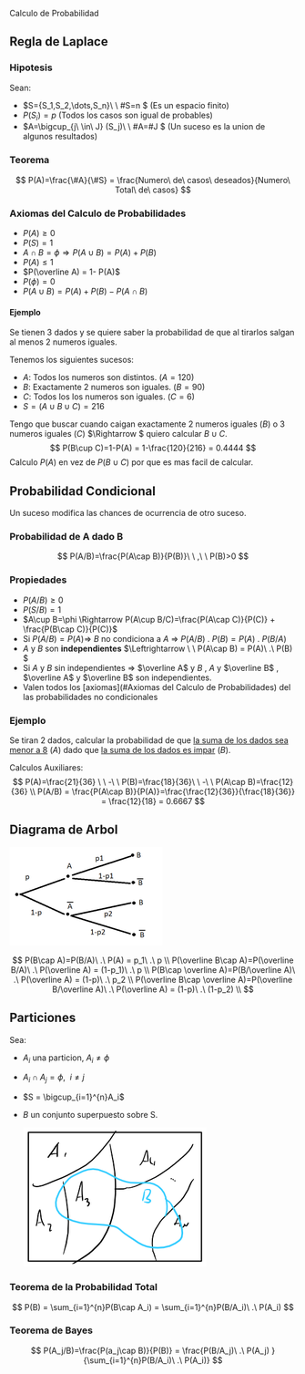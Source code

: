 Calculo de Probabilidad

## Regla de Laplace

### Hipotesis

Sean:

- $S=\{S_1,S_2,\dots,S_n\}\ \ \#S=n $   (Es un espacio finito)
- $P(S_i)=p$      (Todos los casos son igual de probables)
- $A=\bigcup_{j\ \in\  J} (S_j)\ \ \#A=\#J $  (Un suceso es la union de algunos resultados)

### Teorema

$$
P(A)=\frac{\#A}{\#S} = \frac{Numero\ de\ casos\ deseados}{Numero\ Total\ de\ casos}
$$

### Axiomas del Calculo de Probabilidades

- $P(A)\geq0$
- $P(S)=1$
- $A\cap B=\phi \Rightarrow P(A\cup B)=P(A)+P(B)$
- $P(A)\leq 1$
- $P(\overline A) = 1- P(A)$
- $P(\phi)=0$
- $P(A\cup B) = P(A) + P(B) - P(A\cap B)$ 

#### Ejemplo

Se tienen 3 dados y se quiere saber la probabilidad de que al tirarlos salgan al menos 2 numeros iguales.

Tenemos los siguientes sucesos:

- $A$: Todos los numeros son distintos. $(A = 120)$
- $B$: Exactamente 2 numeros son iguales. $( B = 90)$
- $C$: Todos los los numeros son iguales. $( C = 6 )$
- $S = (A\cup B\cup C) = 216$

Tengo que buscar cuando caigan exactamente 2 numeros iguales $(B)$ o 3 numeros iguales $(C)$ $\Rightarrow $ quiero calcular $B\cup C$.
$$
P(B\cup C)=1-P(A) = 1-\frac{120}{216} = 0.4444
$$
Calculo $P(A)$ en vez de $P(B\cup C)$ por que es mas facil de calcular.

## Probabilidad Condicional

Un suceso modifica las chances de ocurrencia de otro suceso.

### Probabilidad de A dado B

$$
P(A/B)=\frac{P(A\cap B)}{P(B)}\ \ ,\ \ P(B)>0
$$

### Propiedades

- $P(A/B)\geq 0$
- $P(S/B) = 1$
- $A\cup B=\phi \Rightarrow P(A\cup B/C)=\frac{P(A\cap C)}{P(C)} + \frac{P(B\cap C)}{P(C)}$
- Si $P(A/B)=P(A) \Rightarrow$ $B$ no condiciona a $A$ $\Rightarrow$ $P(A/B)\ .\ P(B) = P(A)\ .\ P(B/A)$
- $A$ y $B$ son **independientes** $\Leftrightarrow \ \ P(A\cap B) = P(A)\ .\ P(B)  $
- Si $A$ y $B$ sin independientes $\Rightarrow$ $\overline A$ y $B$ , $A$ y $\overline B$ , $\overline A$ y $\overline B$  son independientes. 
- Valen todos los [axiomas](#Axiomas del Calculo de Probabilidades) del las probabilidades no condicionales

### Ejemplo

Se tiran 2 dados, calcular la probabilidad de que <u>la suma de los dados sea menor a 8</u> $(A)$ dado que <u>la suma de los dados es impar</u> $(B)$.

Calculos Auxiliares:
$$
P(A)=\frac{21}{36} \ \ -\ \ P(B)=\frac{18}{36}\ \ -\ \ P(A\cap B)=\frac{12}{36} \\
P(A/B) = \frac{P(A\cap B)}{P(A)}=\frac{\frac{12}{36}}{\frac{18}{36}} = \frac{12}{18} = 0.6667
$$

## Diagrama de Arbol

<img src="Resources\ProbabilityTree.png" style="zoom:50%" />


$$
P(B\cap A)=P(B/A)\ .\ P(A) = p_1\ .\ p 		\\
P(\overline B\cap A)=P(\overline B/A)\ .\ P(\overline A) = (1-p_1)\ .\ p 		\\
P(B\cap \overline A)=P(B/\overline A)\ .\ P(\overline A) = (1-p)\ .\ p_2 		\\
P(\overline B\cap \overline A)=P(\overline B/\overline A)\ .\ P(\overline A) = (1-p)\ .\ (1-p_2) 		\\
$$


## Particiones

Sea:

- $A_i$ una particion, $A_i \neq\phi$

- $A_i \cap A_j = \phi ,\ \ i\neq j$

- $S = \bigcup_{i=1}^{n}A_i$

- $B$ un conjunto superpuesto sobre S.

  <img src="Resources/Particiones.png">

### Teorema de la Probabilidad Total

$$
P(B) = \sum_{i=1}^{n}P(B\cap A_i) = \sum_{i=1}^{n}P(B/A_i)\ .\ P(A_i)
$$

### Teorema de Bayes

$$
P(A_j/B)=\frac{P(a_j\cap B)}{P(B)} = \frac{P(B/A_j)\ .\ P(A_j) }{\sum_{i=1}^{n}P(B/A_i)\ .\ P(A_i)}
$$













